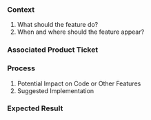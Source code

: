 ### Context
1. What should the feature do?
2. When and where should the feature appear?

### Associated Product Ticket

### Process
1. Potential Impact on Code or Other Features
2. Suggested Implementation

### Expected Result

